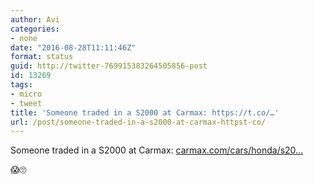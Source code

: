 ```yaml
---
author: Avi
categories:
- none
date: "2016-08-28T11:11:46Z"
format: status
guid: http://twitter-769915383264505856-post
id: 13269
tags:
- micro
- tweet
title: 'Someone traded in a S2000 at Carmax: https://t.co/…'
url: /post/someone-traded-in-a-s2000-at-carmax-httpst-co/
---
```

Someone traded in a S2000 at Carmax: [carmax.com/cars/honda/s20…](https://www.carmax.com/cars/honda/s2000/2005/13390709)

😱🙄
